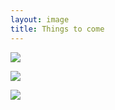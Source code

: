 ```yaml
---
layout: image
title: Things to come
---
```


![](/img/DSCF1984_thumb.jpg)

![](/img/DSCF1985_thumb.jpg)

![](/img/DSCF1986_thumb.jpg)

